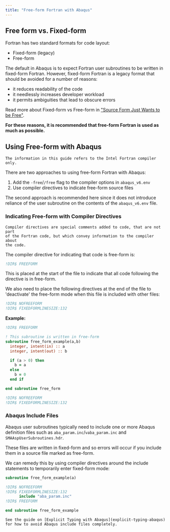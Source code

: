 ```yaml
---
title: "Free-form Fortran with Abaqus"
---
```


## Free form vs. Fixed-form

Fortran has two standard formats for code layout:

- Fixed-form (legacy)
- Free-form

The default in Abaqus is to expect Fortran user subroutines to be written
in fixed-form Fortran.
However, fixed-form Fortran is a legacy format that should be avoided
for a number of reasons:

- it reduces readability of the code
- it needlessly increases developer workload
- it permits ambiguities that lead to obscure errors

Read more about Fixed-form vs Free-form in
["Source Form Just Wants to be Free"](https://stevelionel.com/drfortran/2013/01/11/doctor-fortran-in-source-form-just-wants-to-be-free/).

__For these reasons, it is recommended that free-form Fortran is used
as much as possible.__


## Using Free-form with Abaqus

```{caution}
The information in this guide refers to the Intel Fortran compiler only.
```

There are two approaches to using free-form Fortran with Abaqus:

1. Add the `-free`/`/free` flag to the compiler options in `abaqus_v6.env`
2. Use compiler directives to indicate free-form source files

The second approach is recommended here since it does not introduce reliance
of the user subroutine on the contents of the `abaqus_v6.env` file.


### Indicating Free-form with Compiler Directives

```{note}
Compiler directives are special comments added to code, that are not part
of the Fortran code, but which convey information to the compiler about
the code.
```

The compiler directive for indicating that code is free-form is:

```fortran
!DIR$ FREEFORM
```

This is placed at the start of the file to indicate that all code following
the directive is in free-form.

We also need to place the following directives at the end of the file to
'deactivate' the free-form mode when this file is included with other files:

```fortran
!DIR$ NOFREEFORM
!DIR$ FIXEDFORMLINESIZE:132
```

__Example:__

```fortran
!DIR$ FREEFORM

! This subroutine is written in free-form
subroutine free_form_example(a,b)
  integer, intent(in) :: a
  integer, intent(out) :: b

  if (a > 0) then
    b = a
  else
    b = 0
  end if

end subroutine free_form

!DIR$ NOFREEFORM
!DIR$ FIXEDFORMLINESIZE:132
```


### Abaqus Include Files

Abaqus user subroutines typically need to include one or more Abaqus definition
files such as `aba_param.inc`/`vaba_param.inc` and `SMAAspUserSubroutines.hdr`.

These files are written in fixed-form and so errors will occur if you include
them in a source file marked as free-form.

We can remedy this by using compiler directives around the include statements
to temporarily enter fixed-form mode:

```fortran
subroutine free_form_example(a)

!DIR$ NOFREEFORM
!DIR$ FIXEDFORMLINESIZE:132
      include "aba_param.inc"
!DIR$ FREEFORM

end subroutine free_form_example
```

```{seealso}
See the guide on [Explicit Typing with Abaqus](explicit-typing-abaqus)
for how to avoid Abaqus include files completely.
```